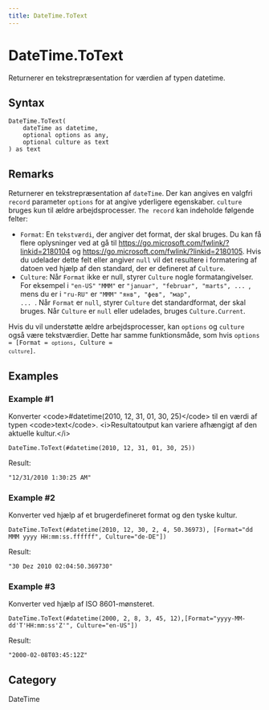 ```yaml
---
title: DateTime.ToText
---
```


# DateTime.ToText


Returnerer en tekstrepræsentation for værdien af typen datetime.


## Syntax

```powerquery
DateTime.ToText(
    dateTime as datetime,
    optional options as any,
    optional culture as text
) as text
```


## Remarks

Returnerer en tekstrepræsentation af <code>dateTime</code>. Der kan angives en valgfri <code>record</code> parameter <code>options</code> for at angive yderligere egenskaber. <code>culture</code> bruges kun til ældre arbejdsprocesser. <code>The record</code> kan indeholde følgende felter:<ul>   <li><code>Format</code>: En <code>tekstværdi</code>, der angiver det format, der skal bruges. Du kan få flere oplysninger ved at gå til https://go.microsoft.com/fwlink/?linkid=2180104 og https://go.microsoft.com/fwlink/?linkid=2180105. Hvis du udelader dette felt eller angiver <code>null</code> vil det resultere i formatering af datoen ved hjælp af den standard, der er defineret af <code>Culture</code>.</li>   <li><code>Culture</code>: Når <code>Format</code> ikke er null, styrer <code>Culture</code> nogle formatangivelser. For eksempel i <code>"en-US"</code> <code>"MMM"</code> er <code>"januar", "februar", "marts", ... </code>, mens du er i <code>"ru-RU"</code> er <code>"MMM"</code> <code>"янв", "фев", "мар", ... </code>. Når <code>Format</code> er <code>null</code>, styrer <code>Culture</code> det standardformat, der skal bruges. Når <code>Culture</code> er <code>null</code> eller udelades, bruges <code>Culture.Current</code>.</li></ul>Hvis du vil understøtte ældre arbejdsprocesser, kan <code>options</code> og <code>culture</code> også være tekstværdier. Dette har samme funktionsmåde, som hvis <code>options</code><code> = [Format = <code>options</code>, Culture = <code>culture</code>]</code>.


## Examples

### Example #1 
Konverter &lt;code&gt;#datetime(2010, 12, 31, 01, 30, 25)&lt;/code&gt; til en værdi af typen &lt;code&gt;text&lt;/code&gt;. &lt;i&gt;Resultatoutput kan variere afhængigt af den aktuelle kultur.&lt;/i&gt;
```powerquery
DateTime.ToText(#datetime(2010, 12, 31, 01, 30, 25))
```

Result: 
```powerquery
"12/31/2010 1:30:25 AM"
```


### Example #2 
Konverter ved hjælp af et brugerdefineret format og den tyske kultur.
```powerquery
DateTime.ToText(#datetime(2010, 12, 30, 2, 4, 50.36973), [Format="dd MMM yyyy HH:mm:ss.ffffff", Culture="de-DE"])
```

Result: 
```powerquery
"30 Dez 2010 02:04:50.369730"
```


### Example #3 
Konverter ved hjælp af ISO 8601-mønsteret.
```powerquery
DateTime.ToText(#datetime(2000, 2, 8, 3, 45, 12),[Format="yyyy-MM-dd'T'HH:mm:ss'Z'", Culture="en-US"])
```

Result: 
```powerquery
"2000-02-08T03:45:12Z"
```




## Category
DateTime
